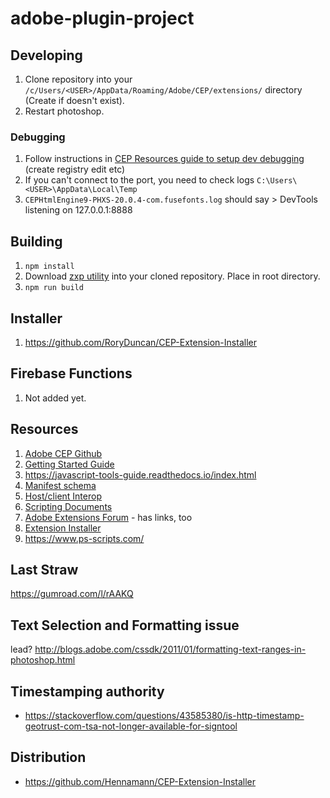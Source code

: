 # adobe-plugin-project

## Developing

1. Clone repository into your `/c/Users/<USER>/AppData/Roaming/Adobe/CEP/extensions/` directory (Create if doesn't exist).
2. Restart photoshop.

### Debugging
1. Follow instructions in [CEP Resources guide to setup dev debugging](https://github.com/Adobe-CEP/CEP-Resources/blob/master/CEP_9.x/Documentation/CEP%209.0%20HTML%20Extension%20Cookbook.md#remote-debugging) (create registry edit etc)
2. If you can't connect to the port, you need to check logs `C:\Users\<USER>\AppData\Local\Temp`
  1.  `CEPHtmlEngine9-PHXS-20.0.4-com.fusefonts.log` should say
    > DevTools listening on 127.0.0.1:8888


## Building

1. `npm install`
2. Download [zxp utility](https://github.com/Adobe-CEP/Getting-Started-guides/tree/master/Package%20Distribute%20Install#download-the-signing-and-packaging-tool-zxpsigncmd) into your cloned repository. Place in root directory.
3. `npm run build`

## Installer
1. https://github.com/RoryDuncan/CEP-Extension-Installer

## Firebase Functions

1. Not added yet.

## Resources

1. [Adobe CEP Github](https://github.com/Adobe-CEP)
2. [Getting Started Guide](https://github.com/Adobe-CEP/Getting-Started-guides)
1. https://javascript-tools-guide.readthedocs.io/index.html
2. [Manifest schema](https://github.com/Adobe-CEP/CEP-Resources/blob/master/CEP_8.x/ExtensionManifest_v_7_0.xsd)
3. [Host/client Interop](https://github.com/Adobe-CEP/CEP-Resources/blob/master/CEP_9.x/Documentation/CEP%209.0%20HTML%20Extension%20Cookbook.md#invoke-point-products-scripts-from-html-extension)
4. [Scripting Documents](https://www.adobe.com/devnet/scripting.html)
5. [Adobe Extensions Forum](https://forums.adobe.com/community/creative_cloud/add-ons/extensions) - has links, too
6. [Extension Installer](https://github.com/Hennamann/CEP-Extension-Installer)
7. https://www.ps-scripts.com/

## Last Straw
https://gumroad.com/l/rAAKQ

## Text Selection and Formatting issue

lead? http://blogs.adobe.com/cssdk/2011/01/formatting-text-ranges-in-photoshop.html

## Timestamping authority
- https://stackoverflow.com/questions/43585380/is-http-timestamp-geotrust-com-tsa-not-longer-available-for-signtool

## Distribution
- https://github.com/Hennamann/CEP-Extension-Installer
